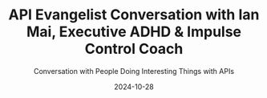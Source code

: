 ---
title: API Evangelist Conversation with Ian Mai, Executive ADHD & Impulse Control Coach
description: My friend from Postman days Ian Mai came by to talk about addiction and impulse control with me. This isn't your average API conversation, but neither is my podcast, and I am all about sharing my own struggles, while also giving friends a platform to help others with their battles. I appreciate Ian's honesty in his own struggles with addiction and trying to find balance, and wanted to learn more about why he left Postman, and why he said he was leaving tech. I don't see Ian as leaving tech, I think he'll continue to help us all find our way, and be there for anyone who hits the wall or drives into the ditch, as most everyone will experience at one time or another. I always cherished Ian's energy, and think this is the perfect role for him and his boundless enthusiasm.
date: 2024-10-28
guestName: Ian Mai
guestRole:  Executive ADHD & Impulse Control Coach
guestCompany: Ian Mai
guestIndustry: Coaching
guestImage: /assets/img/people/ian-mai-headshot.jpeg
bio: If you're struggling with impulsive behavior, the success you've created in your life feels undeserved and inauthentic to your underlying struggles. Create clear alignment with your values to overcome impulsive behaviors in internet addiction disorders, diet & exercise, and consumer debt spending. Unblock deleterious beliefs and bad habits to create real, sustainable change to transform the way you present yourself to the world in your health, finances, and intimacy.
obfuscated: false
summary: Doing the work to find balance in our digital worlds.
subtitle: Conversation with People Doing Interesting Things with APIs
audio_file: https://kinlane-productions2.s3.us-east-1.amazonaws.com/api-evangelist-conversations/api-evangelist-converstion-ian-mai-executive-coach.wav
audio_length: 81461618   
youtubeId: hZbnB6G1YTE
sound_cloud: https://soundcloud.com/kinlane/api-evangelist-conversation-with-ian-mai-executive-adhd-impulse-control-coach
duration: '0:15:24'
publish_date: "2024-10-24 15:00:00"
url: https://conversations.apievangelist.com/sessions/2024-10-29-ian-mai-executive-coach.html
tags:
  - ADHD
  - Impulse
  - Coaching
  - Self-Help
partnerImage: https://kinlane-productions2.s3.amazonaws.com/api-evangelist-partners/apimatic-banner-728.jpg
partnerUrl: https://bit.ly/3NyONos
partnerTitle: Maximize API Adoption
conversation: 

  - question: Who are you?
    answer: Hey Ken, thanks for having me. Uh, Ian May here, uh, currently acting and operating as an ADHD and impulse control coach, but how you and I know each other as, uh, a former customer success manager and enterprise tech sales manager. Executive from Postman and essentially former techie in the world of API development, software lifecycle, all the buzzy buzzwords in the cloud architecture web app development.

  - question: Why are you leaving tech?
    answer: Yeah. So, uh, just kind of a historical background for me. I have spent the last 12 years solely focused on, uh, tech software specifically in the software development life cycle space. So we have a lot of overlap in that, um, and all the buzzy buzzwords when it comes to tech, uh, being able to help build innovative solutions and kind of getting into that startup ecosystem was really something I was motivated by at a very young age, right out of college. And essentially having built a career in that space. However, in the last couple of years, uh, a good majority of my focus had actually been more of my own internal software, being able to understand how I'm wired, why I do the things that I do, and inevitably, like how I ended up finding myself kind of stuck in, uh, ritual habits of addiction. Whether that was alcohol, whether that was pornography, whether that was even like addiction to exercise and all sorts of things that just weren't serving me. And it got to a point where all of a sudden, all of the things that I had built, these outward, external, uh, signals of success were kind of crumbling around or down around me that, uh, my addiction and addictive patterns were starting to make it to where I couldn't focus. Well, I wasn't doing my job as well as I could have, uh, it's almost sort of bastardizing my career. And so almost like during this process of working at Postman and digging in with API Lifecycle and building a brand for myself, I was still on the side of kind of having to navigate that internal journey in understanding impulsive behavior, understanding addiction, and then kind of uncovering that I had adult ADHD and that there was a lot of comorbidity in My depressive symptoms, my addiction habits, and all sorts of these other components that now in moving out of tech and moving away from it, that's been my focus is being able to help other people who are like me, highly successful individuals who are now finding themselves not able to continue. To have that external vector of success because of these internal issues, depression, uh, anxiety, and then on top of all of that, obviously addiction components that really are deleterious to any levels and trajectory of success that you might have. 

  - question: What advice do you have for someone starting their career?
    answer: Yeah. So, I mean, one tech didn't create any of these issues for me, right? And I think that's one of the things that, like, I'm not blaming tech and giving the middle finger to the corporate world of tech on my way out the door, although the reasons could very well be there when it comes to industry. But the advice that I would give to that Gen Z person just out of college is. Being able to pay attention to what you're assessing about. And, you know, when I talk about ADHD, even the nomenclature of ADHD is, is a misnomer because the first component of that attention deficit. Um, that's actually not the issue for most people with ADHD. It's that they actually have hyper attention. They just don't know how to take all of the attention from all the things and focus it on anyone, or at least the things that most matter to them. And so for me, what would end up happening is I would sort of be this Professional at a thousand different things at once. So if you hear me talk about, you know, my new hobby that I just picked up, it's Rubik's cubes and then it's fitness. And then I'm going to take fitness all the way to the highest level and have become a professional bodybuilder while also still in tech and also still an account executive. And yes, there's definitely health benefits for the ADHD brain when it comes to fitness, which is true, which is definitely useful. Um, but being able to recognize that inevitably, As more of the addictive patterns started to arise, the obsessions were now lack of focus on the important things and obsessing about all of the addictive patterns of things. 

  - question: Is addiction the right word to use?
    answer: Yeah. So I don't hesitate to use the word addiction. I think, you know, from a clinical psychologist standpoint, they care a lot about wording and phrasing. Uh, the bottom line is, is this, is that all impulsive behavior comes down to very high dysregulation of dopamine. So dopamine is this, uh, neurotransmitter. It reinforces behavior. It signals potential for pleasurable or safety like experiences. And so when you talk about addictions, it's essentially things that can cause significant spikes in dopamine. So what's interesting though, when it comes to us talking about the ADHD brain, is that typically what happens for the ADHD brain is that parts of the brain aren't actually getting enough dopamine. And so there's like a dam between all of the emotional centers of the brain, which where there's plenty of dopamine happening. So that's why a lot of the impulsive behavior is very emotionally driven, strong emotional responses. And so emotional behavior can also be emotional escape, which that might drive you to the types of things that you might use as emotional escape, the alcohol, the drugs and pornography, like whatever those things are. The other aspect of it is that when you have high dopamine response activities, usually what happens is that there's a big rush of dopamine. Anytime you imbibe in those particular behaviors or, um, again, drugs and alcohol and so on, that now all of a sudden there's dopamine on the sides of the brain that have been starving for it. And so for a lot of people who do have ADHD, Now all of a sudden my brain is finally functioning because it's getting the dopamine in that part of the brain that was starving for it. And so I can start to justify my behavior for using that thing as sort of like the self medication mindset that we can all kind of come into patterns and habits around. But how addicted our addictions actually form is that the amount of that stimulus that I need to continue to have that amount of dopamine response in that frontal lobe of the brain continues to decrease over time, which requires more of that substance, more of that. Experience to generate it. And all of that, if those things are directed towards unhealthy means and unhealthy gains, then yeah, it's only going to lead to very, very deleterious responses.

  - question: Are you still focusing on helping people in tech?
    answer: Yeah. I mean, the bottom line is I spent 12 years really learning how to make, uh, software websites, mobile applications, draw your attention in. So there's some aspect of, I'm very well aware of the nature of how those things work. And then in the other aspect of it is now like knowing fully well how to kind of combat that, how to control my attention, how to do what I call kind of a dopamine audit, where I can say, understand where all my dopamine is coming from. And is it reinforcing the things that I care the most about? And that are the highest value to me personally. So the social media, the mobile applications, those inherently aren't the problem it's, am I using those things to escape the things that are really important to me, or am I using those to connect me with people around the world, like technology is amazing. I I'm speaking to and working with people. All around the world, some places in South Africa. And it's amazing how we can create community in those large scopes. But if I'm doing that in lieu of connecting more deeply with my two children, my wife at home, my immediate world around me, then no, I'm actually reinforcing solitude and isolation. Which is partially why, like, again, taboo subject, but why pornography is potentially so deleterious is that you're actually just reinforcing isolation type activities rather than commutal connection, fireside chat conversations that elicit more deep, deep connection, uh, and removing of that shame and isolation.

  - question: Is there a role technology companies play in making addictive software?
    answer: Yeah, I think I think scalability is always hard. Anytime you try to move from being highly digital, sort of removed, meet you where you are, is then how do I then scale it in a way to increase the likelihood of meeting in person communal engagements, right? Like this conversation would likely be different. If you even could be in the same room as me, we're sharing atoms, you're sensing my posture and body language and excitement and energy in which I'm applying these things, like you're probably going to feel a different response. Then even just you and I, you and I aren't even making eye contact right now. I'm looking at your eyes, looking at my eyes on a screen versus like, okay, I'm, you perceive I'm making eye contact with you now, even though I'm staring at a webcam, right? Like completely different emotional response that you and I are going to have to these conversations because of just that deep connection that we're creating with each other. Socially, that is kind of lost in the current tech. And I do believe that there will be companies that will build tech in a way that makes engagement more sustainable, more healthy, uh, and whether that's chemically healthy or not, whether, I mean, there's always going to be things that if you have a high dopamine response to any behavior that there's room for abuse. And so we can't constantly shame every single thing for the abuse that it causes, right? Like just because I have my phone, I'm black and white to make it really boring and lame. So I'm not constantly checking it every other sentence. Like, yeah, that's a utility to me, but it doesn't mean that we all need to go to black and white screens in order to counteract the addictive patterns that these devices have.

  - question: What does your regular routine look like?
    answer: Yeah. So I actually just finished a pretty intense, uh, we'll call it a sprint cycle. Uh, in, in fitness, they call it a mezzo cycle, which is silly, but, uh, recent 12 weeks sprint, I actually lost 30 pounds in the last 12 weeks. Uh, which is more aggressive than I would suggest and encourage anybody else to do. Um, but I was actually doing it more for like the emotional journaling and processing, like when you're sitting with that level of hunger, there's a lot of emotional turmoil that'll arise. And it fueled a good amount of my journaling and meditation. And even for that matter, like committing to quitting a job that is. Sustainable and paying a good salary and has a huge amount of upside when it comes to, uh, you know, monetary value. So, uh, now my current routine though, yeah, I still get up at five o'clock in the morning. I still journal for about 30 minutes. I get to the gym by anywhere between five and five 30 and then it's right now it's only about an hour in the gym, which an hour in the gym four days a week is really not that I think anybody can sustain that. Uh, but if you were to try to come do that with me without. experience. Um, yeah, you might, you might find mechanical muscular failure might not be your jam for how you want 
---